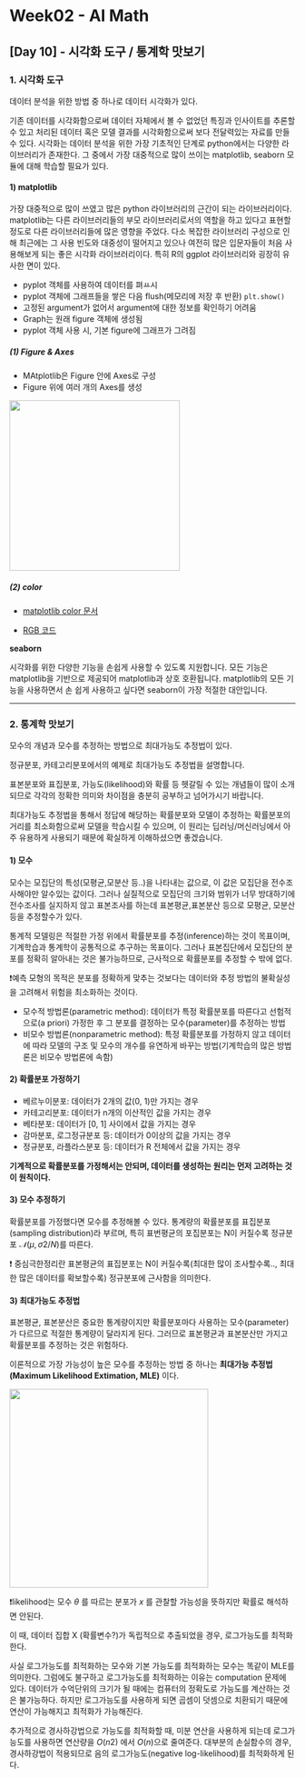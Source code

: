 # Week02 - AI Math

## [Day 10] - 시각화 도구 / 통계학 맛보기

### 1. 시각화 도구

데이터 분석을 위한 방법 중 하나로 데이터 시각화가 있다.

기존 데이터를 시각화함으로써 데이터 자체에서 볼 수 없었던 특징과 인사이트를 추론할 수 있고 처리된 데이터 혹은 모델 결과를 시각화함으로써 보다 전달력있는 자료를 만들 수 있다.
시각화는 데이터 분석을 위한 가장 기초적인 단계로 python에서는 다양한 라이브러리가 존재한다. 그 중에서 가장 대중적으로 많이 쓰이는 matplotlib, seaborn 모듈에 대해 학습할 필요가 있다.

#### 1) **matplotlib**

가장 대중적으로 많이 쓰였고 많은 python 라이브러리의 근간이 되는 라이브러리이다. matplotlib는 다른 라이브러리들의 부모 라이브러리로서의 역할을 하고 있다고 표현할정도로 다른 라이브러리들에 많은 영향을 주었다. 다소 복잡한 라이브러리 구성으로 인해 최근에는 그 사용 빈도와 대중성이 떨어지고 있으나 여전히 많은 입문자들이 처음 사용해보게 되는 좋은 시각화 라이브러리이다. 특히 R의 ggplot 라이브러리와 굉장히 유사한 면이 있다.

  - pyplot 객체를 사용하여 데이터를 펴ㅛ시
  - pyplot 객체에 그래프들을 쌓은 다음 flush(메모리에 저장 후 반환) `plt.show()`
  - 고정된 argument가 없어서 argument에 대한 정보를 확인하기 어려움
  - Graph는 원래 figure 객체에 생성됨
  - pyplot 객체 사용 시, 기본 figure에 그래프가 그려짐

##### (1) Figure & Axes

  - MAtplotlib은 Figure 안에 Axes로 구성
  - Figure 위에 여러 개의 Axes를 생성

<image src = https://user-images.githubusercontent.com/48677363/106230079-124f3600-6232-11eb-8db4-f2c476974319.png width = 300>




##### (2) color

  - [matplotlib color 문서](https://matplotlib.org/3.1.0/gallery/color/named_colors.html)

  - [RGB 코드](https://www.rapidtables.com/web/color/RGB_Color.html)

**seaborn**

시각화를 위한 다양한 기능을 손쉽게 사용할 수 있도록 지원합니다. 모든 기능은 matplotlib을 기반으로 제공되어 matplotlib과 상호 호환됩니다. matplotlib의 모든 기능을 사용하면서 손 쉽게 사용하고 싶다면 seaborn이 가장 적절한 대안입니다.






-----------

### 2. 통계학 맛보기

모수의 개념과 모수를 추정하는 방법으로 최대가능도 추정법이 있다.

정규분포, 카테고리분포에서의 예제로 최대가능도 추정법을 설명합니다.


표본분포와 표집분포, 가능도(likelihood)와 확률 등 헷갈릴 수 있는 개념들이 많이 소개되므로 각각의 정확한 의미와 차이점을 충분히 공부하고 넘어가시기 바랍니다.

최대가능도 추정법을 통해서 정답에 해당하는 확률분포와 모델이 추정하는 확률분포의 거리를 최소화함으로써 모델을 학습시킬 수 있으며, 이 원리는 딥러닝/머신러닝에서 아주 유용하게 사용되기 때문에 확실하게 이해하셨으면 좋겠습니다.


#### 1) 모수

모수는 모집단의 특성(모평균,모분산 등..)을 나타내는 값으로, 이 값은 모집단을 전수조사해야만 알수있는 값이다. 그러나 실질적으로 모집단의 크기와 범위가 너무 방대하기에 전수조사를 실지하지 않고 표본조사를 하는데 표본평균,표본분산 등으로 모평균, 모분산등을 추정할수가 있다.

통계적 모델링은 적절한 가정 위에서 확률분포를 추정(inference)하는 것이 목표이며, 기계학습과 통계학이 공통적으로 추구하는 목표이다.
그러나 표본집단에서 모집단의 분포를 정확히 알아내는 것은 불가능하므로, 근사적으로 확률분포를 추정할 수 밖에 없다.

❗️예측 모형의 목적은 분포를 정확하게 맞추는 것보다는 데이터와 추정 방법의 불확실성을 고려해서 위험을 최소화하는 것이다.
 
  - 모수적 방법론(parametric method): 데이터가 특정 확률분포를 따른다고 선험적으로(a priori) 가정한 후 그 분포를 결정하는 모수(parameter)를 추정하는 방법
  - 비모수 방법론(nonparametric method): 특정 확률분포를 가정하지 않고 데이터에 따라 모델의 구조 및 모수의 개수를 유연하게 바꾸는 방법(기계학습의 많은 방법론은 비모수 방법론에 속함)

#### 2) 확률분포 가정하기

  - 베르누이분포: 데이터가 2개의 값(0, 1)만 가지는 경우
  - 카테고리분포: 데이터가 n개의 이산적인 값을 가지는 경우
  - 베타분포: 데이터가 [0, 1] 사이에서 값을 가지는 경우
  - 감마분포, 로그정규분포 등: 데이터가 0이상의 값을 가지는 경우
  - 정규분포, 라플라스분포 등: 데이터가 R 전체에서 값을 가지는 경우

**기계적으로 확률분포를 가정해서는 안되며, 데이터를 생성하는 원리는 먼저 고려하는 것이 원칙이다.**

#### 3) 모수 추정하기

확률분포를 가정했다면 모수를 추정해볼 수 있다. 통계량의 확률분포를 표집분포(sampling distribution)라 부르며, 특히 표번평균의 포집분포는 N이 커질수록 정규분포 $𝒩(μ, σ2/N)$를 따른다.

❗️ 중심극한정리란 표본평균의 표집분포는 N이 커질수록(최대한 많이 조사할수록.., 최대한 많은 데이터를 확보할수록) 정규분포에 근사함을 의미한다.

#### 3) 최대가능도 추정법

표본평균, 표본분산은 중요한 통계량이지만 확률분포마다 사용하는 모수(parameter)가 다르므로 적절한 통계량이 달라지게 된다. 그러므로 표본평균과 표본분산만 가지고 확률분포를 추정하는 것은 위험하다.

이론적으로 가장 가능성이 높은 모수를 추정하는 방법 중 하나는 **최대가능 추정법(Maximum Likelihood Extimation, MLE)** 이다.

<image src = https://user-images.githubusercontent.com/48677363/106244184-e6da4480-624d-11eb-9d59-38794767063f.png width = 350>

❗️likelihood는 모수 $θ$ 를 따르는 분포가 $x$ 를 관찰할 가능성을 뜻하지만 확률로 해석하면 안된다.

이 때, 데이터 집합 X (확률변수?)가 독립적으로 추출되었을 경우, 로그가능도를 최적화한다.

사실 로그가능도를 최적화하는 모수와 기본 가능도를 최적화하는 모수는 똑같이 MLE를 의미한다. 그럼에도 불구하고 로그가능도를 최적화하는 이유는 computation 문제에 있다.
데이터가 수억단위의 크기가 될 때에는 컴퓨터의 정확도로 가능도를 계산하는 것은 불가능하다. 하지만 로그가능도를 사용하게 되면 곱셈이 덧셈으로 치환되기 때문에 연산이 가능해지고 최적화가 가능해진다.

추가적으로 경사하강법으로 가능도를 최적화할 때, 미분 연산을 사용하게 되는데 로그가능도를 사용하면 연산량을 $O(n2)$ 에서 $O(n)$으로 줄여준다. 대부분의 손실함수의 경우, 경사하강법이 적용되므로 음의 로그가능도(negative log-likelihood)를 최적화하게 된다.

 
